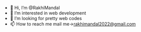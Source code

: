 - 👋 Hi, I’m @RakhiMandal
- 👀 I’m interested in web development
- 💞️ I’m looking for pretty web codes
- 📫 How to reach me mail me->rakhimandal2022@gmail.com

<!---
RakhiMandal/RakhiMandal is a ✨ special ✨ repository because its `README.md` (this file) appears on your GitHub profile.
You can click the Preview link to take a look at your changes.
--->
